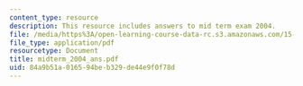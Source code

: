 ```yaml
---
content_type: resource
description: This resource includes answers to mid term exam 2004.
file: /media/https%3A/open-learning-course-data-rc.s3.amazonaws.com/15-010-economic-analysis-for-business-decisions-fall-2004/84a9b51a016594beb329de44e9f0f78d_midterm_2004_ans.pdf
file_type: application/pdf
resourcetype: Document
title: midterm_2004_ans.pdf
uid: 84a9b51a-0165-94be-b329-de44e9f0f78d
---
```

